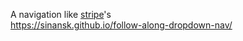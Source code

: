 A navigation like [stripe](https://stripe.com/)'s  
https://sinansk.github.io/follow-along-dropdown-nav/
